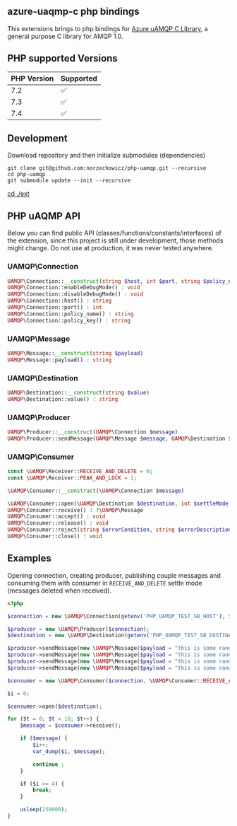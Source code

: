 ## azure-uaqmp-c php bindings

This extensions brings to php bindings for [Azure uAMQP C Library](https://github.com/Azure/azure-uamqp-c), a general purpose C library for AMQP 1.0.

## PHP supported Versions

| PHP Version   | Supported     |
| ------------- | ------------- |
| 7.2           | ✅            |
| 7.3           | ✅            |
| 7.4           | ✅            |

## Development

Download repository and then initialize submodules (dependencies)

```console
git clone git@github.com:norzechowicz/php-uamqp.git --recursive
cd php-uamqp
git submodule update --init --recursive 
```

[cd ./ext](/ext)

## PHP uAQMP API

Below you can find public API (classes/functions/constants/interfaces) of the extension, since this project is still
under development, those methods might change. Do not use at production, it was never tested anywhere.

### UAMQP\Connection

```php
UAMQP\Connection::__construct(string $host, int $port, string $policy_name, string $policy_key)
UAMQP\Connection::enableDebugMode() : void
UAMQP\Connection::disableDebugMode() : void
UAMQP\Connection::host() : string
UAMQP\Connection::port() : int
UAMQP\Connection::policy_name() : string
UAMQP\Connection::policy_key() : string
```

### UAMQP\Message

```php
UAMQP\Message::__construct(string $payload)
UAMQP\Message::payload() : string
```

### UAMQP\Destination

```php
UAMQP\Destination::__construct(string $value)
UAMQP\Destination::value() : string
```

### UAMQP\Producer

```php
UAMQP\Producer::__construct(UAMQP\Connection $message)
UAMQP\Producer::sendMessage(UAMQP\Message $message, UAMQP\Destination $destination) : void
```

### UAMQP\Consumer

```php
const \UAMQP\Receiver::RECEIVE_AND_DELETE = 0;
const \UAMQP\Receiver::PEAK_AND_LOCK = 1;

\UAMQP\Consumer::__construct(\UAMQP\Connection $message)

\UAMQP\Consumer::open(\UAMQP\Destination $destination, int $settleMode = \UAMQP\Receiver::RECEIVE_AND_DELETE) : void
UAMQP\Consumer::receive() : ?\UAMQP\Message
UAMQP\Consumer::accept() : void
UAMQP\Consumer::release() : void
UAMQP\Consumer::reject(string $errorCondition, string $errorDescription) : void
UAMQP\Consumer::close() : void
```

## Examples

Opening connection, creating producer, publishing couple messages and consuming 
them with consumer in `RECEIVE_AND_DELETE` settle mode (messages deleted when received).

```php
<?php

$connection = new \UAMQP\Connection(getenv('PHP_UAMQP_TEST_SB_HOST'), 5671, getenv('PHP_UAMQP_TEST_SB_POLICY_NAME'), getenv('PHP_UAMQP_TEST_SB_POLICY_KEY'));

$producer = new \UAMQP\Producer($connection);
$destination = new \UAMQP\Destination(getenv('PHP_UAMQP_TEST_SB_DESTINATION'));

$producer->sendMessage(new \UAMQP\Message($payload = "this is some random test message 1 " . time()), $destination);
$producer->sendMessage(new \UAMQP\Message($payload = "this is some random test message 2 " . time()), $destination);
$producer->sendMessage(new \UAMQP\Message($payload = "this is some random test message 3 " . time()), $destination);
$producer->sendMessage(new \UAMQP\Message($payload = "this is some random test message 4 " . time()), $destination);

$consumer = new \UAMQP\Consumer($connection, \UAMQP\Consumer::RECEIVE_AND_DELETE);

$i = 0;

$consumer->open($destination);

for ($t = 0; $t < 10; $t++) {
    $message = $consumer->receive();

    if ($message) {
        $i++;
        var_dump($i, $message);

        continue ;
    }

    if ($i >= 4) {
        break;
    }

    usleep(250000);
}
```